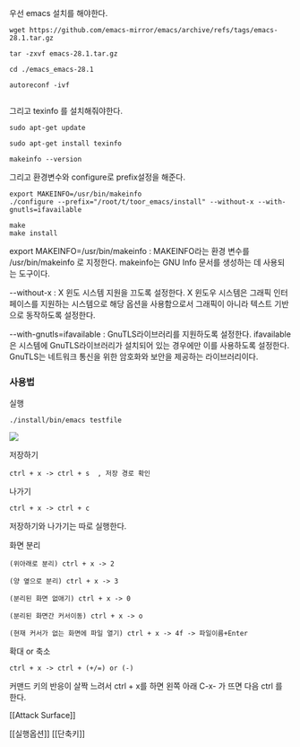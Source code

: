 우선 emacs 설치를 해야한다.

```
wget https://github.com/emacs-mirror/emacs/archive/refs/tags/emacs-28.1.tar.gz

tar -zxvf emacs-28.1.tar.gz

cd ./emacs_emacs-28.1

autoreconf -ivf


```
그리고 texinfo 를 설치해줘야한다.
```
sudo apt-get update

sudo apt-get install texinfo

makeinfo --version
```

그리고 환경변수와 configure로 prefix설정을 해준다.
```
export MAKEINFO=/usr/bin/makeinfo
./configure --prefix="/root/t/toor_emacs/install" --without-x --with-gnutls=ifavailable

make
make install
```
export MAKEINFO=/usr/bin/makeinfo : MAKEINFO라는 환경 변수를 /usr/bin/makeinfo 로 지정한다. makeinfo는 GNU Info 문서를 생성하는 데 사용되는 도구이다.

--without-x : X 윈도 시스템 지원을 끄도록 설정한다. X 윈도우 시스템은 그래픽 인터페이스를 지원하는 시스템으로 해당 옵션을 사용함으로서 그래픽이 아니라 텍스트 기반으로 동작하도록 설정한다.

--with-gnutls=ifavailable : GnuTLS라이브러리를 지원하도록 설정한다. ifavailable은 시스템에 GnuTLS라이브러리가 설치되어 있는 경우에만 이를 사용하도록 설정한다. GnuTLS는 네트워크 통신을 위한 암호화와 보안을 제공하는 라이브러리이다.



### 사용법

실행
```
./install/bin/emacs testfile
```

![](https://i.imgur.com/3AoQvwh.png)


저장하기
```
ctrl + x -> ctrl + s  , 저장 경로 확인
```

나가기
```
ctrl + x -> ctrl + c
```

저장하기와 나가기는 따로 실행한다.

화면 분리
```
(위아래로 분리) ctrl + x -> 2

(양 옆으로 분리) ctrl + x -> 3

(분리된 화면 없애기) ctrl + x -> 0

(분리된 화면간 커서이동) ctrl + x -> o

(현재 커서가 없는 화면에 파일 열기) ctrl + x -> 4f -> 파일이름+Enter
```

확대 or 축소
```
ctrl + x -> ctrl + (+/=) or (-)
```

커맨드 키의 반응이 살짝 느려서 ctrl + x를 하면 왼쪽 아래 C-x- 가 뜨면 다음 ctrl 를 한다.

[[Attack Surface]]


[[실행옵션]]
[[단축키]]
